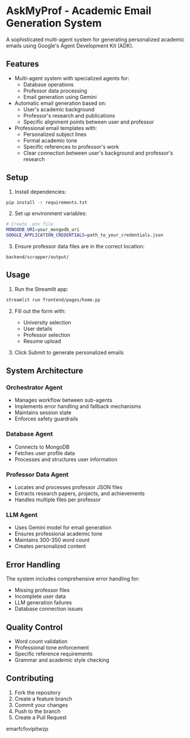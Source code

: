 # AskMyProf - Academic Email Generation System

A sophisticated multi-agent system for generating personalized academic emails using Google's Agent Development Kit (ADK).

## Features

- Multi-agent system with specialized agents for:
  - Database operations
  - Professor data processing
  - Email generation using Gemini
- Automatic email generation based on:
  - User's academic background
  - Professor's research and publications
  - Specific alignment points between user and professor
- Professional email templates with:
  - Personalized subject lines
  - Formal academic tone
  - Specific references to professor's work
  - Clear connection between user's background and professor's research

## Setup

1. Install dependencies:
```bash
pip install -r requirements.txt
```

2. Set up environment variables:
```bash
# Create .env file
MONGODB_URI=your_mongodb_uri
GOOGLE_APPLICATION_CREDENTIALS=path_to_your_credentials.json
```

3. Ensure professor data files are in the correct location:
```
backend/scrapper/output/
```

## Usage

1. Run the Streamlit app:
```bash
streamlit run frontend/pages/home.py
```

2. Fill out the form with:
   - University selection
   - User details
   - Professor selection
   - Resume upload

3. Click Submit to generate personalized emails

## System Architecture

### Orchestrator Agent
- Manages workflow between sub-agents
- Implements error handling and fallback mechanisms
- Maintains session state
- Enforces safety guardrails

### Database Agent
- Connects to MongoDB
- Fetches user profile data
- Processes and structures user information

### Professor Data Agent
- Locates and processes professor JSON files
- Extracts research papers, projects, and achievements
- Handles multiple files per professor

### LLM Agent
- Uses Gemini model for email generation
- Ensures professional academic tone
- Maintains 300-350 word count
- Creates personalized content

## Error Handling

The system includes comprehensive error handling for:
- Missing professor files
- Incomplete user data
- LLM generation failures
- Database connection issues

## Quality Control

- Word count validation
- Professional tone enforcement
- Specific reference requirements
- Grammar and academic style checking

## Contributing

1. Fork the repository
2. Create a feature branch
3. Commit your changes
4. Push to the branch
5. Create a Pull Request

emarfcfovipitwzp